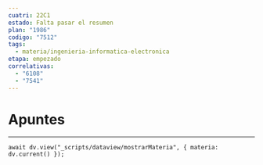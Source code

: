 ```yaml
---
cuatri: 22C1
estado: Falta pasar el resumen
plan: "1986"
codigo: "7512"
tags:
  - materia/ingenieria-informatica-electronica
etapa: empezado
correlativas:
  - "6108"
  - "7541"
---
```

# Apuntes 
---
```dataviewjs
await dv.view("_scripts/dataview/mostrarMateria", { materia: dv.current() });
```